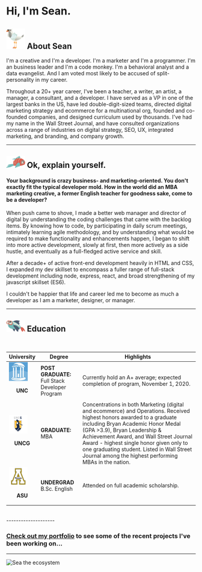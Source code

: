 # Hi, I'm Sean. 

## <img src="https://github.com/srmchartroom/srmchartroom/raw/master/gull.svg" alt="Gull Watching" width="50"/> About Sean
I'm a creative and I'm a developer.  I'm a marketer and I'm a programmer. I'm an business leader and I'm a code monkey. I'm a behavioral analyst and a data evangelist. And I am voted most likely to be accused of split-personality in my career.

Throughout a 20+ year career, I've been a teacher, a writer, an artist, a manager, a consultant, and a developer.  I have served as a VP in one of the largest banks in the US, have led double-digit-sized teams, directed digital marketing strategy and ecommerce for a multinational org, founded and co-founded companies, and designed curriculum used by thousands. I've had my name in the Wall Street Journal, and have consulted organizations across a range of industries on digital strategy, SEO, UX, integrated marketing, and branding, and company growth. 

--------------------------------------

## <img src="https://github.com/srmchartroom/srmchartroom/raw/master/Fish3.svg" alt="Fishy Fishy" width="50"/> Ok, explain yourself. 
#### <b>Your background is crazy business- and marketing-oriented. You don't exactly fit the typical developer mold.  How in the world did an MBA marketing creative, a former English teacher for goodness sake, come to be a developer?</b>


When push came to shove, I made a better web manager and director of digital by understanding the coding challenges that came with the backlog items. By knowing how to code, by participating in daily scrum meetings, intimately learning agile methodology, and by understanding what would be required to make functionality and enhancements happen, I began to shift into more active development, slowly at first, then more actively as a side hustle, and eventually as a full-fledged active service and skill. 

After a decade+ of active front-end development heavily in HTML and CSS, I expanded my dev skillset to encompass a fuller range of full-stack development including node, express, react, and broad strengthening of my javascript skillset (ES6). 

I couldn't be happier that life and career led me to become as much a developer as I am a marketer, designer, or manager.  

--------------------------------------

## <img src="https://github.com/srmchartroom/srmchartroom/raw/master/glasses.svg" alt="Educated Fish" width="50"/>  Education

<br>

| University | Degree | Highlights |
|------------|--------|------------|
| <img src="https://github.com/srmchartroom/srmchartroom/raw/master/UNC.jfif" alt="University of North Carolina, Chapel Hill" width="50"/><br><p style="text-align: center;"><b>UNC</b></p> | <b>POST GRADUATE:</b><br> Full Stack Developer Program | Currently hold an A+ average; expected completion of program, November 1, 2020. |
| <img src="https://github.com/srmchartroom/srmchartroom/raw/master/UNCG.png" alt="University of North Carolina at Greensboro" width="50"/><br><p style="text-align: center;"><b>UNCG</b></p> | <b>GRADUATE:</b><br>MBA | Concentrations in both Marketing (digital and ecommerce) and Operations. Received highest honors awarded to a graduate including Bryan Academic Honor Medal (GPA >3.9), Bryan Leadership & Achievement Award, and Wall Street Journal Award - highest single honor given only to one graduating student. Listed in Wall Street Journal among the highest performing MBAs in the nation.|
| <img src="https://github.com/srmchartroom/srmchartroom/raw/master/ASU.png" alt="Appalachian State University" width="50"/><br><p style="text-align: center;"><b>ASU</b></p> | <b>UNDERGRAD</b><br>B.Sc. English | Attended on full academic scholarship.|

<br>
--------------------

### <a href="https://srmchartroom.github.io/bootstrap-responsive-portfolio/index.html">Check out my portfolio</a> to see some of the recent projects I've been working on...

---------------------

![Sea the ecosystem](https://github.com/srmchartroom/srmchartroom/raw/master/PortFooter.gif)
